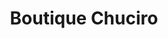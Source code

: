---
title: "Boutique Chuciro"
url: /ciudad-autonoma-de-buenos-aires/boutique-chuciro/
shop: Kleidung
---